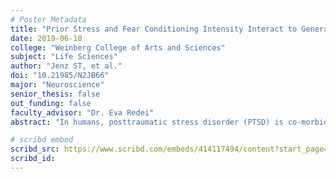 ```yaml
---
# Poster Metadata
title: "Prior Stress and Fear Conditioning Intensity Interact to Generate Sex-, and Strain-Specific Enhanced or Attenuated Fear Memory"
date: 2019-06-10
college: "Weinberg College of Arts and Sciences"
subject: "Life Sciences"
author: "Jenz ST, et al."
doi: "10.21985/N2JB66"
major: "Neuroscience"
senior_thesis: false
out_funding: false
faculty_advisor: "Dr. Eva Redei"
abstract: "In humans, posttraumatic stress disorder (PTSD) is co-morbid with major depressive disorder. Individuals who are exposed to stress prior to a traumatic event have an increased likelihood of developing PTSD.  To study this increased vulnerability, a rat model was developed using the Stress Enhanced Fear Learning (SEFL) paradigm. This study aims to show how SEFL’s consequences can differ depending on the sex, stress-reactivity of the animal, and intensity of  fear conditioning. Wistar Kyoto (WKY) rats were bred based on their extremes in a test used to measure depression-like behavior. WKY More Immobile (WMI) strain mirrors human major depressive disorder, and the isogenic WKY Less Immobile (WLI) strain acts as a control. In the study, 16 groups of rats were used, strains (2) by sex (2) by stress (2) by shock intensity (2) with 7-8 animals in each group. Rats in the stress group received acute restraint stress 48 hours prior to contextual fear conditioning (CFC). During CFC, WLI and WMI rats received either 0.6 mA or 0.8 mA intensity foot shocks and their freezing response was measured. WLI rats showed no effect due to SEFL, while WMI males exhibit enhanced fear memory after greater intensity CFC. In contrast, WMI females show enhanced memory after 0.6 mA, but attenuated fear memory after 0.8 mA intensity CFC. Expression of target genes in the blood and brains of these animals could identify biomarkers aligned to the behavior, with potential to identify mechanisms underlying the modulation of SEFL."

# scribd embed
scribd_src: https://www.scribd.com/embeds/414117494/content?start_page=1&view_mode=scroll&show_recommendations=false&access_key=key-vD069x0zajm4kfAfNcpo
scribd_id:
---
```

